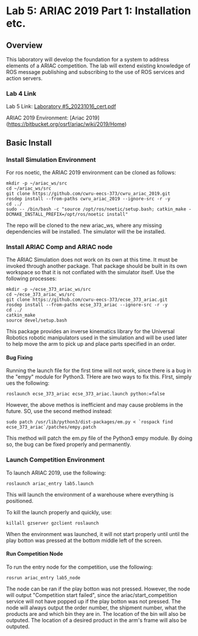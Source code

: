 # Lab 5: ARIAC 2019 Part 1: Installation etc.

## Overview

This laboratory will develop the foundation for a system to address elements of a ARIAC competition.
The lab will extend existing knowledge of ROS message publishing and subscribing to the use of ROS
services and action servers.

### Lab 4 Link

Lab 5 Link: [Laboratory #5_20231016_cert.pdf](https://canvas.case.edu/courses/38747/assignments/509274)

ARIAC 2019 Environment: [Ariac 2019] (https://bitbucket.org/osrf/ariac/wiki/2019/Home)

## Basic Install

### Install Simulation Environment

For ros noetic, the ARIAC 2019 environment can be cloned as follows:

	mkdir -p ~/ariac_ws/src
	cd ~/ariac_ws/src
	git clone https://github.com/cwru-eecs-373/cwru_ariac_2019.git
	rosdep install --from-paths cwru_ariac_2019 --ignore-src -r -y
	cd ../
	sudo -- /bin/bash -c "source /opt/ros/noetic/setup.bash; catkin_make -DCMAKE_INSTALL_PREFIX=/opt/ros/noetic install"
	
The repo will be cloned to the new ariac_ws, where any missing dependencies will be installed. The simulator will the be installed. 

### Install ARIAC Comp and ARIAC node

The ARIAC Simulation does not work on its own at this time. It must be invoked through another package. That package should be built in its own workspace so that it is not conflated with the simulator itself. Use the following processes:

	mkdir -p ~/ecse_373_ariac_ws/src
	cd ~/ecse_373_ariac_ws/src
	git clone https://github.com/cwru-eecs-373/ecse_373_ariac.git
	rosdep install --from-paths ecse_373_ariac --ignore-src -r -y
	cd ../
	catkin_make
	source devel/setup.bash
	
This package provides an inverse kinematics library for the Universal Robotics robotic manipulators used in the simulation and will be used later to help move the arm to pick up and place parts specified in an order.

#### Bug Fixing

Running the launch file for the first time will not work, since there is a bug in the "empy" module for Python3. THere are two ways to fix this. FIrst, simply ues the following: 

	roslaunch ecse_373_ariac ecse_373_ariac.launch python:=false
	
However, the above methos is inefficient and may cause problems in the future. SO, use the second method instead:

	sudo patch /usr/lib/python3/dist-packages/em.py < `rospack find ecse_373_ariac`/patches/empy.patch
	
This method will patch the em.py file of the Python3 empy module. By doing so, the bug can be fixed properly and permanently. 

### Launch Competition Environment

To launch ARIAC 2019, use the following:

	roslaunch ariac_entry lab5.launch
	
This will launch the environment of a warehouse where everything is positioned. 

To kill the launch properly and quickly, use:

	killall gzserver gzclient roslaunch
	
When the environment was launched, it will not start properly until until the play botton was pressed at the bottom middle left of the screen.

#### Run Competition Node

To run the entry node for the competition, use the following:

	rosrun ariac_entry lab5_node
	
The node can be ran if the play botton was not pressed. However, the node will output "Competition start failed", since the ariac/start_competition service will not have popped up if the play botton was not pressed. The node will always output the order number, the shipment number, what the products are and which bin they are in. The location of the bin will also be outputed. The location of a desired product in the arm's frame will also be outputed.  
